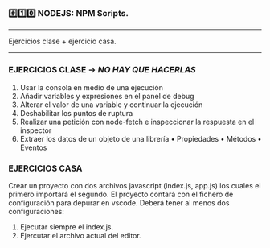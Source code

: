 ### #️⃣1️⃣0️⃣ NODEJS: NPM Scripts.

---

Ejercicios clase + ejercicio casa.


---


### EJERCICIOS CLASE -> *NO HAY QUE HACERLAS*
  1. Usar la consola en medio de una ejecución
  2. Añadir variables y expresiones en el panel de debug
  3. Alterar el valor de una variable y continuar la ejecución
  4. Deshabilitar los puntos de ruptura
  5. Realizar una petición con node-fetch e inspeccionar la respuesta en el inspector
  6. Extraer los datos de un objeto de una librería
  • Propiedades
  • Métodos
  • Eventos
  
### EJERCICIOS CASA
  Crear un proyecto con dos archivos javascript (index.js, app.js) los cuales el primero importará el
  segundo. El proyecto contará con el fichero de configuración para depurar en vscode. Deberá tener al
  menos dos configuraciones:
  1. Ejecutar siempre el index.js.
  2. Ejercutar el archivo actual del editor.
  

